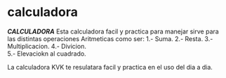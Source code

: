 # calculadora
*****CALCULADORA*****
Esta calculadora facil y practica para manejar sirve para las distintas  operaciones Aritmeticas como ser:
1.- Suma.
2.- Resta.
3.- Multiplicacion.
4.- Divicion.  
5.- Elevaciokn al cuadrado.

La calculadora KVK te resulatara facil y practica en el uso del dia a dia.